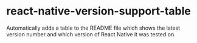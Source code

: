 # react-native-version-support-table
Automatically adds a table to the README file which shows the latest version number and which version of React Native it was tested on.

